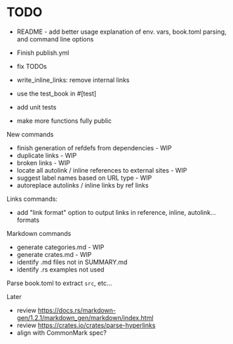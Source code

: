 # TODO

- README - add better usage explanation of env. vars, book.toml parsing, and command line options

- Finish publish.yml

- fix TODOs
- write_inline_links: remove internal links

- use the test_book in #[test]

- add unit tests

- make more functions fully public

New commands

- finish generation of refdefs from dependencies - WIP
- duplicate links - WIP
- broken links - WIP
- locate all autolink / inline references to external sites - WIP
- suggest label names based on URL type - WIP
- autoreplace autolinks / inline links by ref links

Links commands:

- add "link format" option to output links in reference, inline, autolink... formats

Markdown commands

- generate categories.md - WIP
- generate crates.md - WIP
- identify .md files not in SUMMARY.md
- identify .rs examples not used

Parse book.toml to extract `src`, etc...

Later

- review <https://docs.rs/markdown-gen/1.2.1/markdown_gen/markdown/index.html>
- review <https://crates.io/crates/parse-hyperlinks>
- align with CommonMark spec?

